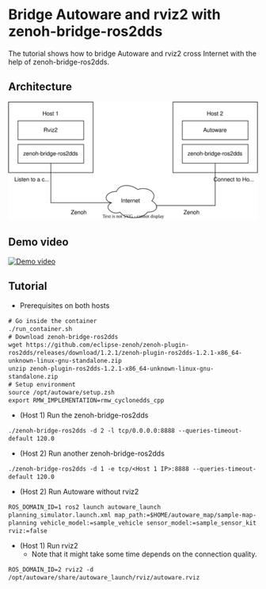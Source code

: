# Bridge Autoware and rviz2 with zenoh-bridge-ros2dds

The tutorial shows how to bridge Autoware and rviz2 cross Internet with the help of zenoh-bridge-ros2dds.

## Architecture

![Architecture](Architecture.drawio.svg)

## Demo video

[![Demo video](https://img.youtube.com/vi/2uKWHR6OhBA/maxresdefault.jpg)](https://youtu.be/2uKWHR6OhBA)

## Tutorial

* Prerequisites on both hosts

```shell
# Go inside the container
./run_container.sh
# Download zenoh-bridge-ros2dds
wget https://github.com/eclipse-zenoh/zenoh-plugin-ros2dds/releases/download/1.2.1/zenoh-plugin-ros2dds-1.2.1-x86_64-unknown-linux-gnu-standalone.zip
unzip zenoh-plugin-ros2dds-1.2.1-x86_64-unknown-linux-gnu-standalone.zip
# Setup environment
source /opt/autoware/setup.zsh
export RMW_IMPLEMENTATION=rmw_cyclonedds_cpp
```

* (Host 1) Run the zenoh-bridge-ros2dds

```shell
./zenoh-bridge-ros2dds -d 2 -l tcp/0.0.0.0:8888 --queries-timeout-default 120.0
```

* (Host 2) Run another zenoh-bridge-ros2dds

```shell
./zenoh-bridge-ros2dds -d 1 -e tcp/<Host 1 IP>:8888 --queries-timeout-default 120.0
```

* (Host 2) Run Autoware without rviz2

```shell
ROS_DOMAIN_ID=1 ros2 launch autoware_launch planning_simulator.launch.xml map_path:=$HOME/autoware_map/sample-map-planning vehicle_model:=sample_vehicle sensor_model:=sample_sensor_kit rviz:=false
```

* (Host 1) Run rviz2
  * Note that it might take some time depends on the connection quality.

```shell
ROS_DOMAIN_ID=2 rviz2 -d /opt/autoware/share/autoware_launch/rviz/autoware.rviz
```
